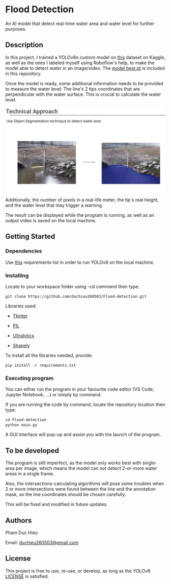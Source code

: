 # Flood Detection

An AI model that detect real-time water area and water level for further purposes.

## Description

In this project, I trained a YOLOv8n custom model on [this](https://www.kaggle.com/datasets/gvclsu/water-segmentation-dataset) dataset on Kaggle, as well as the ones I labeled myself using Roboflow's help, to make the model able to detect water in an image/video. The [model best.pt](https://github.com/duchieu260503/Flood-detection/blob/main/best.pt) is included in this repository.

Once the model is ready, some additional information needs to be provided to measure the water level: The line's 2 tips coordinates that are perpendicular with the water surface. This is crucial to calculate the water level.

![Technical Approach](https://github.com/duchieu260503/Flood-detection/blob/main/media/Technical%20approach.JPG)

Additionally, the number of pixels in a real-life meter, the tip's real height, and the water level that may trigger a warning.

The result can be displayed while the program is running, as well as an output video is saved on the local machine.

## Getting Started

### Dependencies

Use [this](https://github.com/ultralytics/ultralytics/blob/main/requirements.txt) requirements list in order to run YOLOv8 on the local machine.

### Installing

Locate to your workspace folder using -cd command then type: 
```
git clone https://github.com/duchieu260503/Flood-detection.git
```
Libraries used:

- [Tkinter](https://docs.python.org/3/library/tkinter.html)

- [PIL](https://pypi.org/project/Pillow/)

- [Ultralytics](https://ultralytics.com/)

- [Shapely](https://shapely.readthedocs.io/en/stable/index.html)
  
To install all the libraries needed, provide:
```
pip install -r requirements.txt
```

### Executing program

You can either run the program in your favourite code editor (VS Code, Jupyter Notebook, ...) or simply by command.

If you are running the code by command, locate the repository location then type:
```
cd Flood-detection
python main.py
```
A GUI interface will pop-up and assist you with the launch of the program.

## To be developed

The program is still imperfect, as the model only works best with single-area per image, which means the model can not detect 2-or-more water areas in a single frame.

Also, the intersections-calculating algorithms will pose some troubles when 2 or more intersections were found between the line and the annotation mask, so the line coordinates should be chosen carefully.

This will be fixed and modified in future updates.

## Authors

Pham Duc Hieu

Email: duchieu260503@gmail.com


## License

This project is free to use, re-use, or develop, as long as the YOLOv8 [LICENSE](https://github.com/ultralytics/ultralytics/blob/main/LICENSE) is satisfied.
